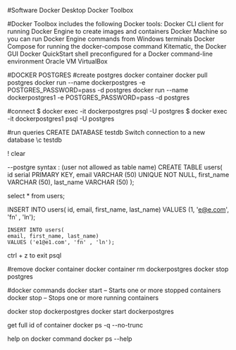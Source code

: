 #Software
Docker Desktop
Docker Toolbox

#Docker Toolbox includes the following Docker tools:
Docker CLI client for running Docker Engine to create images and containers
Docker Machine so you can run Docker Engine commands from Windows terminals
Docker Compose for running the docker-compose command
Kitematic, the Docker GUI
Docker QuickStart shell preconfigured for a Docker command-line environment
Oracle VM VirtualBox

#DOCKER POSTGRES
#create postgres docker container
docker pull postgres
docker run --name dockerpostgres -e POSTGRES_PASSWORD=pass -d postgres
docker run --name dockerpostgres1 -e POSTGRES_PASSWORD=pass -d postgres

#connect
$ docker exec -it dockerpostgres psql -U postgres
$ docker exec -it dockerpostgres1 psql -U postgres

#run queries
CREATE DATABASE testdb
Switch connection to a new database
\c testdb

\! clear

--postgre syntax : (user not allowed as table name) 
CREATE TABLE users(
 id serial PRIMARY KEY,
 email VARCHAR (50) UNIQUE NOT NULL,
 first_name VARCHAR (50),
 last_name VARCHAR (50)
);

select * from users;

INSERT INTO users(
	id, email, first_name, last_name)
	VALUES (1, 'e@e.com', 'fn' , 'ln');
	
	INSERT INTO users(
	email, first_name, last_name)
	VALUES ('e1@e1.com', 'fn' , 'ln');
	
ctrl + z to exit psql

#remove docker container
docker container rm dockerpostgres
docker stop postgres

#docker commands
docker start – Starts one or more stopped containers
docker stop – Stops one or more running containers

docker stop dockerpostgres
docker start dockerpostgres

get full id of container
docker ps -q --no-trunc

help on docker command
docker ps --help